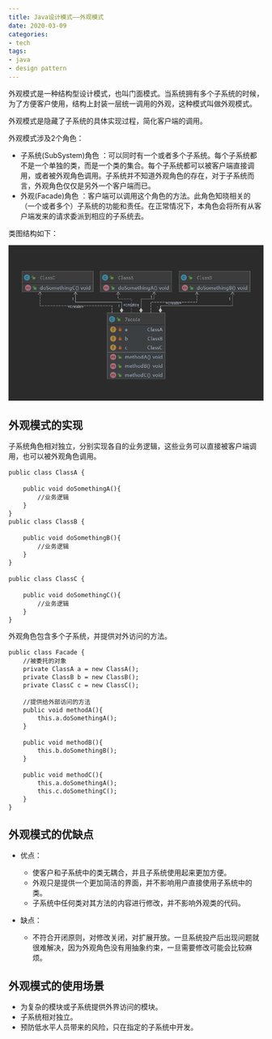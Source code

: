 ```yaml
---
title: Java设计模式——外观模式
date: 2020-03-09
categories:
- tech
tags:
- java
- design pattern
---
```


外观模式是一种结构型设计模式，也叫门面模式。当系统拥有多个子系统的时候，为了方便客户使用，结构上封装一层统一调用的外观，这种模式叫做外观模式。

<!-- more -->

外观模式是隐藏了子系统的具体实现过程，简化客户端的调用。

外观模式涉及2个角色：
+ 子系统(SubSystem)角色 ：可以同时有一个或者多个子系统。每个子系统都不是一个单独的类，而是一个类的集合。每个子系统都可以被客户端直接调用，或者被外观角色调用。子系统并不知道外观角色的存在，对于子系统而言，外观角色仅仅是另外一个客户端而已。 
+ 外观(Facade)角色 ：客户端可以调用这个角色的方法。此角色知晓相关的（一个或者多个）子系统的功能和责任。在正常情况下，本角色会将所有从客户端发来的请求委派到相应的子系统去。

类图结构如下：

![](/assets/upload/2020-03/1583708912.png)

## 外观模式的实现

子系统角色相对独立，分别实现各自的业务逻辑，这些业务可以直接被客户端调用，也可以被外观角色调用。
```
public class ClassA {

    public void doSomethingA(){
        //业务逻辑
    }
}
public class ClassB {

    public void doSomethingB(){
        //业务逻辑
    }
}

public class ClassC {

    public void doSomethingC(){
        //业务逻辑
    }
}

```

外观角色包含多个子系统，并提供对外访问的方法。
```
public class Facade {
    //被委托的对象
    private ClassA a = new ClassA();
    private ClassB b = new ClassB();
    private ClassC c = new ClassC();
    
    //提供给外部访问的方法
    public void methodA(){
        this.a.doSomethingA();
    }
    
    public void methodB(){
        this.b.doSomethingB();
    }
    
    public void methodC(){
        this.a.doSomethingA();
        this.c.doSomethingC();
    }
}
```

## 外观模式的优缺点

+ 优点：
	+ 使客户和子系统中的类无耦合，并且子系统使用起来更加方便。
	+ 外观只是提供一个更加简洁的界面，并不影响用户直接使用子系统中的类。
	+ 子系统中任何类对其方法的内容进行修改，并不影响外观类的代码。
	 
+ 缺点：
	+ 不符合开闭原则，对修改关闭，对扩展开放。一旦系统投产后出现问题就很难解决，因为外观角色没有用抽象约束，一旦需要修改可能会比较麻烦。

## 外观模式的使用场景
+ 为复杂的模块或子系统提供外界访问的模块。 
+ 子系统相对独立。 
+ 预防低水平人员带来的风险，只在指定的子系统中开发。 
